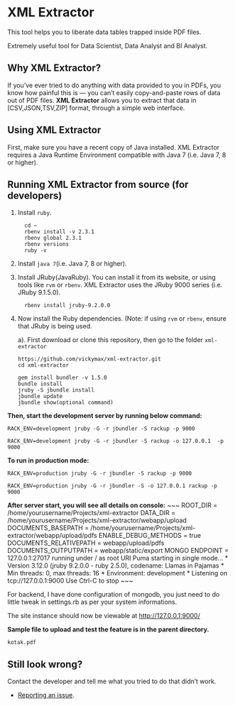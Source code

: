 
# XML Extractor

This tool helps you to liberate data tables trapped inside PDF files.

Extremely useful tool for Data Scientist, Data Analyst and BI Analyst.

## Why XML Extractor?

If you’ve ever tried to do anything with data provided to you in PDFs, you
know how painful this is — you can’t easily copy-and-paste rows of data out
of PDF files. **XML Extractor** allows you to extract that data in [CSV,JSON,TSV,ZIP] format, through
a simple web interface.

## Using XML Extractor

First, make sure you have a recent copy of Java installed. XML Extractor requires
a Java Runtime Environment compatible with Java 7 (i.e. Java 7, 8 or higher).


## Running XML Extractor from source (for developers)

1. Install `ruby`. 
    ~~~
      cd ~
      rbenv install -v 2.3.1
      rbenv global 2.3.1
      rbenv versions
      ruby -v
    ~~~

2. Install `java 7`(i.e. Java 7, 8 or higher).

3. Install JRuby(JavaRuby). You can install it from its website, or using tools like
   `rvm` or `rbenv`. XML Extractor uses the JRuby 9000 series (i.e. JRuby 9.1.5.0).
    ~~~
      rbenv install jruby-9.2.0.0
    ~~~

4. Now install the Ruby dependencies. (Note: if using `rvm` or
   `rbenv`, ensure that JRuby is being used.

    a). First download or clone this repository, then go to the folder `xml-extractor`
    ~~~
    https://github.com/vickymax/xml-extractor.git
    cd xml-extractor

    gem install bundler -v 1.5.0
    bundle install
    jruby -S jbundle install
    jbundle update
    jbundle show(optional command)
    ~~~

**Then, start the development server by running below command:**

    RACK_ENV=development jruby -G -r jbundler -S rackup -p 9000
  
    RACK_ENV=development jruby -G -r jbundler -S rackup -o 127.0.0.1  -p 9000


**To run in production mode:** 

    RACK_ENV=production jruby -G -r jbundler -S rackup -p 9000

    RACK_ENV=production jruby -G -r jbundler -S -o 127.0.0.1 rackup -p 9000

**After server start, you will see all details on console:**
    ~~~
    ROOT_DIR = /home/yourusername/Projects/xml-extractor
    DATA_DIR = /home/yourusername/Projects/xml-extractor/webapp/upload
    DOCUMENTS_BASEPATH = /home/yourusername/Projects/xml-extractor/webapp/upload/pdfs
    ENABLE_DEBUG_METHODS = true
    DOCUMENTS_RELATIVEPATH = webapp/upload/pdfs
    DOCUMENTS_OUTPUTPATH = webapp/static/export
    MONGO ENDPOINT = 127.0.0.1:27017
    running under / as root URI
    Puma starting in single mode...
    * Version 3.12.0 (jruby 9.2.0.0 - ruby 2.5.0), codename: Llamas in Pajamas
    * Min threads: 0, max threads: 16
    * Environment: development
    * Listening on tcp://127.0.0.1:9000
    Use Ctrl-C to stop
    ~~~

For backend, I have done configuration of mongodb, you just need to do little tweak in settings.rb as per your system informations.

The site instance should now be viewable at http://127.0.0.1:9000/

**Sample file to upload and test the feature is in the parent directory.**

    kotak.pdf

## Still look wrong? 

Contact the developer and tell me what you tried to do that didn’t work.

- [Reporting an issue](https://github.com/vickymax/xml-extractor/issues/new).

    